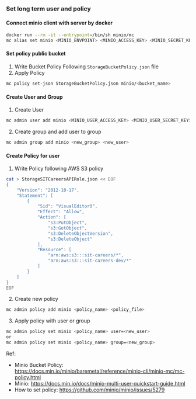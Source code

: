 ### Set long term user and policy

#### Connect minio client with server by docker
```bash
docker run --rm -it --entrypoint=/bin/sh minio/mc
mc alias set minio <MINIO_ENVPOINT> <MINIO_ACCESS_KEY> <MINIO_SECRET_KEY>
```

#### Set policy public bucket
1. Write Bucket Policy Following `StorageBucketPolicy.json` file
2. Apply Policy
```bash
mc policy set-json StorageBucketPolicy.json minio/<bucket_name>
```

#### Create User and Group
1. Create User
```bash 
mc admin user add minio <MINIO_USER_ACCESS_KEY> <MINIO_USER_SECRET_KEY>
```

2. Create group and add user to group
```bash
mc admin group add minio <new_group> <new_user>
```

#### Create Policy for user

1. Write Policy following AWS S3 policy
```bash
cat > StorageSITCareersAPIRole.json << EOF
{
    "Version": "2012-10-17",
    "Statement": [
        {
            "Sid": "VisualEditor0",
            "Effect": "Allow",
            "Action": [
                "s3:PutObject",
                "s3:GetObject",
                "s3:DeleteObjectVersion",
                "s3:DeleteObject"
            ],
            "Resource": [
                "arn:aws:s3:::sit-careers/*",
                "arn:aws:s3:::sit-careers-dev/*"
            ]
        }
    ]
}
EOF
```

2. Create new policy
```bash
mc admin policy add minio <policy_name> <policy_file>
```

3. Apply policy with user or group
```bash
mc admin policy set minio <policy_name> user=<new_user>
or
mc admin policy set minio <policy_name> group=<new_group>
```


Ref:
- Minio Bucket Policy: https://docs.min.io/minio/baremetal/reference/minio-cli/minio-mc/mc-policy.html
- Minio: https://docs.min.io/docs/minio-multi-user-quickstart-guide.html
- How to set policy: https://github.com/minio/minio/issues/5279

